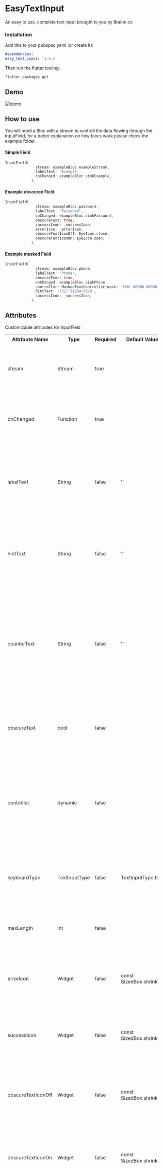 # EasyTextInput

An easy to use, complete text input brought to you by Brainn.co

### Installation

Add this to your pubspec.yaml (or create it):

```yaml
dependencies:
easy_text_input: ^1.0.2
```

Then run the flutter tooling:

```bash
flutter packages get
```

## Demo

![demo](https://github.com/CarlosMion/Gifs-and-Images/blob/master/easyTextInput.gif)

## How to use

You will need a Bloc with a stream to controll the data flowing through the InputField, for a better explanation on how blocs work please check the example folder.

#### Simple Field

```dart
InputField(
              stream: exampleBloc.exampleStream,
              labelText: 'Example',
              onChanged: exampleBloc.sinkExample,
            ),
```

#### Example obscured Field

```dart
InputField(
              stream: exampleBloc.password,
              labelText: 'Password',
              onChanged: exampleBloc.sinkPassword,
              obscureText: true,
              successIcon: _successIcon,
              errorIcon: _errorIcon,
              obscureTextIconOff: EyeIcon.close,
              obscureTextIconOn: EyeIcon.open,
            ),
```

#### Example masked Field

```dart
InputField(
              stream: exampleBloc.phone,
              labelText: 'Phone',
              obscureText: true,
              onChanged: exampleBloc.sinkPhone,
              controller: MaskedTextController(mask: '(00) 00000-00000'),
              hintText: '(31) 91234-5678',
              successIcon: _successIcon,
            ),
```

## Attributes

Customizable attributes for InputField

<table>
    <th>Attribute Name</th>
    <th>Type</th>
    <th>Required</th>
    <th>Default Value</th>
    <th>Example Value</th>
    <th>Description</th>
    <tr>
        <td>stream</td>
        <td>Stream</td>
        <td>true</td>
        <td></td>
        <td>exampleBloc.emailStream</td>
        <td>The stream that controls the data flowing through the InputField Widget</td>
    </tr>
    <tr>
        <td>onChanged</td>
        <td>Function</td>
        <td>true</td>
        <td></td>
        <td>exampleBloc.sinkEmail</td>
        <td>The method that will deal with every change in the value of the focused InputField</td>
    </tr>
    <tr>
        <td>labelText</td>
        <td>String</td>
        <td>false</td>
        <td>''</td>
        <td>'E-mail'</td>
        <td>The Label of the InputField, The information that will float to the top of the InputField when the Widget is focused</td>
    </tr>
    <tr>
        <td>hintText</td>
        <td>String</td>
        <td>false</td>
        <td>''</td>
        <td>'hint@example.com'</td>
        <td>The text that will show only when the InputField is focused, to show an example of how the input should be</td>
    </tr>
    <tr>
        <td>counterText</td>
        <td>String</td>
        <td>false</td>
        <td>''</td>
        <td>'1/6'</td>
        <td>a small text that shows on the inferior right of the field to show the user a additional information, like a number to show the user how many characters he has typed</td>
    </tr>
    <tr>
        <td>obscureText</td>
        <td>bool</td>
        <td>false</td>
        <td></td>
        <td>true</td>
        <td>Controls whether the text should show or be obscured, mainly used for password fields</td>
    </tr>
    <tr>
        <td>controller</td>
        <td>dynamic</td>
        <td>false</td>
        <td></td>
        <td>MaskedTextController(mask: '(00) 00000-00000')</td>
        <td>The prop that will connect to the Flutter's native TextInput controller prop, a commom use for this particular prop is for controlling masks on the Text</td>
    </tr>
    <tr>
        <td>keyboardType</td>
        <td>TextInputType</td>
        <td>false</td>
        <td>TextInputType.text</td>
        <td>TextInputType.number</td>
        <td>Controls the type of the keyboard that will show to the user when the InputField is focused</td>
    </tr>
    <tr>
        <td>maxLength</td>
        <td>int</td>
        <td>false</td>
        <td></td>
        <td>10</td>
        <td>Set the maximum amount of characters the InputField will accept</td>
    </tr>
    <tr>
        <td>errorIcon</td>
        <td>Widget</td>
        <td>false</td>
        <td>const SizedBox.shrink()</td>
        <td>ImageIcon();</td>
        <td>The icon that will show at the end of the InputField showing that the input is invalid</td>
    </tr>
    <tr>
        <td>successIcon</td>
        <td>Widget</td>
        <td>false</td>
        <td>const SizedBox.shrink()</td>
        <td>ImageIcon();</td>
        <td>The icon that will show at the end of the InputField showing that the input is valid</td>
    </tr>
     <tr>
        <td>obscureTextIconOff</td>
        <td>Widget</td>
        <td>false</td>
        <td>const SizedBox.shrink()</td>
        <td>ImageIcon();</td>
        <td>The icon that will show at the end of the InputField showing that the obscureText feature is off</td>
    </tr>
    <tr>
        <td>obscureTextIconOn</td>
        <td>Widget</td>
        <td>false</td>
        <td>const SizedBox.shrink()</td>
        <td>ImageIcon();</td>
        <td>The icon that will show at the end of the InputField showing that the obscureText feature is on</td>
    </tr>
    <tr>
        <td>borderRadius</td>
        <td>double</td>
        <td>false</td>
        <td>8.0</td>
        <td>12.0</td>
        <td>Controls the curvature of the borders of the InputField</td>
    </tr>
    <tr>
        <td>successColor</td>
        <td>Color</td>
        <td>false</td>
        <td>Colors.green</td>
        <td>Colors.blue</td>
        <td>Sets the color that the InputField will be colored with when the input is considered valid</td>
    </tr>
    <tr>
        <td>errorColor</td>
        <td>Color</td>
        <td>false</td>
        <td>Colors.red</td>
        <td>Colors.purple</td>
        <td>Sets the color that the InputField will be colored with when the input is considered invalid</td>
    </tr>
</table>
